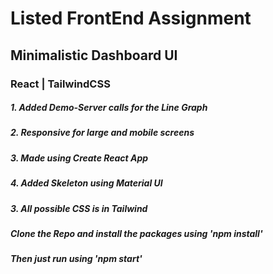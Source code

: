 
# Listed FrontEnd Assignment
## Minimalistic Dashboard UI 
### React | TailwindCSS

##### 1. Added Demo-Server calls for the Line Graph
##### 2. Responsive for large and mobile screens
##### 3. Made using Create React App
##### 4. Added Skeleton using Material UI
##### 3. All possible CSS is in Tailwind

##### Clone the Repo and install the packages using 'npm install'
##### Then just run using 'npm start'